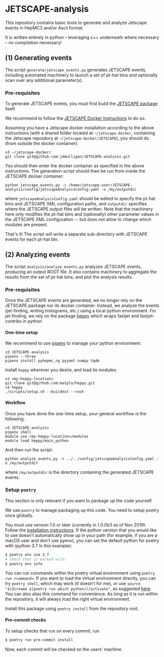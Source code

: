 # JETSCAPE-analysis

This repository contains basic tools to generate and analyze Jetscape events in HepMC3 and/or Ascii format.

It is written entirely in python – leveraging c++ underneath where necessary – no compilation necessary!

## (1) Generating events

The script `generate/jetscape_events.py` generates JETSCAPE events, including automated machinery to
launch a set of pt-hat bins and optionally scan over any additional parameter(s).

### Pre-requisites

To generate JETSCAPE events, you must first build the [JETSCAPE package](https://github.com/JETSCAPE/JETSCAPE) itself.

We recommend to follow the [JETSCAPE Docker
Instructions](https://github.com/JETSCAPE/JETSCAPE/tree/master/docker) to do so.

Assuming you have a Jetscape docker installation according to the above instructions
(with a shared folder located at `~/jetscape-docker`, containing the Jetscape repository at `~/jetscape-docker/JETSCAPE`),
you should do (from outside the docker container):

```
cd ~/jetscape-docker/
git clone git@github.com:jdmulligan/JETSCAPE-analysis.git
```

You should then enter the docker container as specified in the above instructions.
The generation script should then be run from inside the JETSCAPE docker container:

```
python jetscape_events.py -c /home/jetscape-user/JETSCAPE-analysis/config/jetscapeAnalysisConfig.yaml -o /my/outputdir
```

where `jetscapeAnalysisConfig.yaml` should be edited to specify the pt-hat bins and JETSCAPE XML configuration paths,
and `outputdir` specifies where the JETSCAPE output files will be written.
Note that the machinery here only modifies the pt-hat bins and (optionally) other parameter values in the JETSCAPE XML configuration -- but does not allow to change which modules are present.

That's it! The script will write a separate sub-directory with JETSCAPE events for each pt-hat bin.

## (2) Analyzing events

The script `analysis/analyze_events.py` analyzes JETSCAPE events, producing an output ROOT file.
It also contains machinery to aggregate the results from the set of pt-hat bins, and plot the analysis results.

### Pre-requisites

Once the JETSCAPE events are generated, we no longer rely on the JETSCAPE package nor its docker container.
Instead, we analyze the events (jet-finding, writing histograms, etc.) using a local python environment.
For jet-finding, we rely on the package [heppy](https://github.com/matplo/heppy) which wraps fastjet and fastjet-contribs in python

#### One-time setup

We recommend to use [pipenv](https://github.com/pypa/pipenv) to manage your python environment:

```
cd JETSCAPE-analysis
pipenv --three
pipenv install pyhepmc_ng pyyaml numpy tqdm
```

Install `heppy` wherever you desire, and load its modules:

```
cd <my-heppy-location>
git clone git@github.com:matplo/heppy.git
cd heppy
./scripts/setup.sh --buildext --root
```

#### Workflow


Once you have done the one-time setup, your general workflow is the following:

```
cd JETSCAPE-analysis
pipenv shell
module use <my-heppy-location>/modules
module load heppy/main_python
```

And then run the script:

```
python analyze_events.py -c ../../config/jetscapeAnalysisConfig.yaml -o /my/outputdir
```

where `/my/outputdir` is the directory containing the generated JETSCAPE events.



### Setup `poetry`

This section is only relevant if you want to package up the code yourself.

We use `poetry` to manage packaging up this code. You need to setup poetry once globally.

You must use version 1.0 or later (currently in 1.0.0b3 as of Nov 2019). Follow the [installation
instructions](https://poetry.eustace.io/docs/#installation). If the python version that you would like to use
doesn't automatically show up in your path (for example, if you are a macOS user and don't use pyenv), you can
set the default python for poetry with (python 3.7 in this example):

```bash
$ poetry env use 3.7
# Check that it worked with:
$ poetry env info
```

You can run commands within the poetry virtual environment using `poetry run <command>`. If you want to load
the virtual environment directly, you can try `poetry shell`, which may work (it doesn't for me), or use
`source "$(dirname $(poetry run which python))/activate"`, as suggested
[here](https://github.com/sdispater/poetry/issues/571#issuecomment-443595960). You can also alias this command
for convenience. As long as it is run within the repository, it will always load the right virtual
environment.

Install this package using `poetry install` from the repository root.

#### Pre-commit checks

To setup checks that run on every commit, run

```bash
$ poetry run pre-commit install
```

Now, each commit will be checked on the users' machine.
